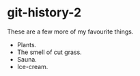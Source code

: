 # git-history-2

These are a few more of my favourite things.

* Plants.
* The smell of cut grass.
* Sauna.
* Ice-cream.
